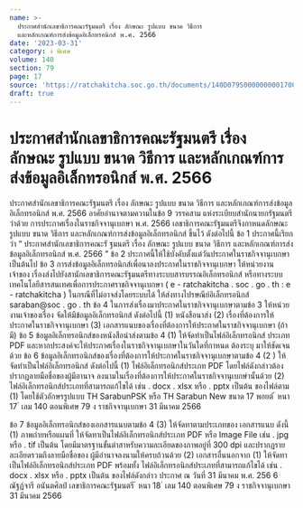 ```yaml
---
name: >-
  ประกาศสำนักเลขาธิการคณะรัฐมนตรี เรื่อง ลักษณะ รูปแบบ ขนาด วิธีการ
  และหลักเกณฑ์การส่งข้อมูลอิเล็กทรอนิกส์ พ.ศ. 2566
date: '2023-03-31'
category: ง พิเศษ
volume: 140
section: 79
page: 17
source: 'https://ratchakitcha.soc.go.th/documents/140D079S0000000001700.pdf'
draft: true
---
```


# ประกาศสำนักเลขาธิการคณะรัฐมนตรี เรื่อง ลักษณะ รูปแบบ ขนาด วิธีการ และหลักเกณฑ์การส่งข้อมูลอิเล็กทรอนิกส์ พ.ศ. 2566

ประกาศสำนักเลขาธิการคณะรัฐมนตรี เรื่อง ลักษณะ รูปแบบ ขนาด วิธีการ และหลักเกณฑ์การส่งข้อมูลอิเล็กทรอนิกส์ พ.ศ. 2566 อาศัยอำนาจตามความในข้อ 9 วรรคสาม แห่งระเบียบสำนักนายกรัฐมนตรี ว่าด้วย การประกาศเรื่องในราชกิจจานุเบกษา พ.ศ. 2566 เลขาธิการคณะรัฐมนตรีจึงกาหนดลักษณะ รูปแบบ ขนาด วิธีการ และหลักเกณฑ์การส่งข้อมูลอิเล็กทรอนิกส์ ขึ้นไว้ ดังต่อไปนี้ ข้อ 1 ประกาศนี้เรียกว่า “ ประกาศสำนักเลขาธิการคณะรั ฐมนตรี เรื่อง ลักษณะ รูปแบบ ขนาด วิธีการ และหลักเกณฑ์การส่งข้อมูลอิเล็กทรอนิกส์ พ.ศ. 2566 ” ข้อ 2 ประกาศนี้ให้ใช้บังคับตั้งแต่วันประกาศในราชกิจจานุเบกษาเป็นต้นไป ข้อ 3 การส่งข้อมูลอิเล็กทรอนิกส์เพื่อนาลงประกาศในราชกิจจานุเบกษา ให้หน่วยงาน เจ้าของ เรื่องส่งไปยังสานักเลขาธิการคณะรัฐมนตรีทางระบบสารบรรณอิเล็กทรอนิกส์ หรือทางระบบ เทคโนโลยีสารสนเทศเพื่อการประกาศราชกิจจานุเบกษา ( e - ratchakitcha . soc . go . th : e - ratchakitcha ) ในกรณีที่ไม่อาจส่งโดยระบบได้ ให้ส่งทางไปรษณีย์อิเล็กทรอนิกส์ saraban@soc . go . th ข้อ 4 ในการส่งเรื่องมาประกาศในราชกิจจานุเบกษาตามข้อ 3 ให้หน่วยงานเจ้าของเรื่อง จัดให้มีข้อมูลอิเล็กทรอนิกส์ ดังต่อไปนี้ (1) หนังสือนาส่ง (2) เรื่องที่ต้องการให้ประกาศในราชกิจจานุเบกษา (3) เอกสารแนบของเรื่องที่ต้องการให้ประกาศในราชกิจจานุเบกษา (ถ้ามี) ข้อ 5 ข้อมูลอิเล็กทรอนิกส์ของหนังสือนำส่งตามข้อ 4 (1) ให้จัดทำเป็นไฟล์อิเล็กทรอนิกส์ ประเภท PDF และหากประสงค์จะให้ประกาศเรื่องในราชกิจจานุเบกษาในวันใดที่กาหนด ต้องระบุ มาให้ชัดเจนด้วย ข้อ 6 ข้อมูลอิเล็กทรอนิกส์ของเรื่องที่ต้องการให้ประกาศในราชกิจจานุเบกษาตามข้อ 4 (2 ) ให้จัดทำเป็นไฟล์อิเล็กทรอนิกส์ ดังต่อไปนี้ (1) ไฟล์อิเล็กทรอนิกส์ประเภท PDF โดยไฟล์ดังกล่าวต้องปรากฏลายมือชื่อของผู้มีอานาจ ลงนามในเรื่องที่ต้องการให้ประกาศในราชกิจจานุเบกษำนั้นด้วย (2) ไฟล์อิเล็กทรอนิกส์ประเภทที่สามารถแก้ไขได้ เช่น . docx . xlsx หรือ . pptx เป็นต้น ของไฟล์ตาม (1) โดยใช้ตัวอักษรรูปแบบ TH SarabunPSK หรือ TH Sarabun New ขนาด 17 พอยต์ ้ หนา 17 ่ เลม 140 ตอนพิเศษ 79 ง ราชกิจจานุเบกษา 31 มีนาคม 2566

ข้อ 7 ข้อมูลอิเล็กทรอนิกส์ของเอกสารแนบตามข้อ 4 (3) ให้จัดทาตามประเภทของ เอกสารแนบ ดังนี้ (1) ภาพถ่ายหรือแผนที่ ให้จัดทาเป็นไฟล์อิเล็กทรอนิกส์ประเภท PDF หรือ Image File เช่น . jpg หรือ . tif เป็นต้น โดยมีมาตรฐานขั้นต่าสาหรับความละเอียดของภาพอยู่ที่ 300 dpi และปรากฏรายละเอียดรวมถึงลายมือชื่อของ ผู้มีอำนาจลงนามให้ครบถ้วนด้วย (2) เอกสารอื่นนอกจาก (1) ให้จัดทาเป็นไฟล์อิเล็กทรอนิกส์ประเภท PDF พร้อมทั้ง ไฟล์อิเล็กทรอนิกส์ประเภทที่สามารถแก้ไขได้ เช่น . docx . xlsx หรือ . pptx เป็นต้น ของไฟล์ดังกล่าว ประกาศ ณ วันที่ 31 มีนาคม พ.ศ. 256 6 ณัฐฏ์จารี อนันตศิลป์ เลขาธิการคณะรัฐมนตรี ้ หนา 18 ่ เลม 140 ตอนพิเศษ 79 ง ราชกิจจานุเบกษา 31 มีนาคม 2566
